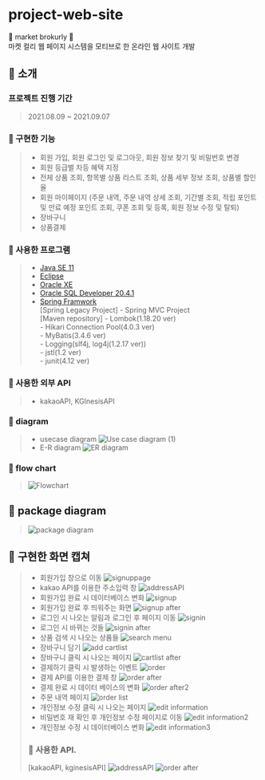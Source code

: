 # project-web-site
🥦 market brokurly 🥦<br>
마켓 컬리 웹 페이지 시스템을 모티브로 한 온라인 웹 사이트 개발

## 🥦 소개
### 프로젝트 진행 기간
> 2021.08.09 ~ 2021.09.07

### 🥦 구현한 기능
> * 회원 가입, 회원 로그인 및 로그아웃, 회원 정보 찾기 및 비밀번호 변경
> * 회원 등급별 차등 혜택 지정
> * 전체 상품 조회, 항목별 상품 리스트 조회, 상품 세부 정보 조회, 상품별 할인율
> * 회원 마이페이지 (주문 내역, 주문 내역 상세 조회, 기간별 조회, 적립 포인트 및 만료 예정 포인트 조회, 쿠폰 조회 및 등록, 회원 정보 수정 및 탈퇴)
> * 장바구니
> * 상품결제

### 🥦 사용한 프로그램
> * [Java SE 11](https://www.oracle.com/kr/java/technologies/javase-downloads.html "java SE 11 link")
> * [Eclipse](https://www.eclipse.org/downloads/ "eclipse IDE link")
> * [Oracle XE](https://www.oracle.com/kr/database/technologies/xe-downloads.html "oracle XE link")
> * [Oracle SQL Developer 20.4.1](https://www.oracle.com/tools/downloads/sqldev-downloads.html "oracle sql developer link")
> * [Spring Framwork](https://spring.io/projects/spring-framework "spring framwork") <br>
>   [Spring Legacy Project] - Spring MVC Project <br>
>   [Maven repository] - Lombok(1.18.20 ver) <br>
>                      - Hikari Connection Pool(4.0.3 ver) <br>
>                      - MyBatis(3.4.6 ver) <br>
>                      - Logging(slf4j, log4j(1.2.17 ver)) <br>
>                      - jstl(1.2 ver) <br>
>                      - junit(4.12 ver) <br>

### 🥦 사용한 외부 API
> * kakaoAPI, KGInesisAPI
### 🥦 diagram
> * usecase diagram
> ![Use case diagram (1)](https://user-images.githubusercontent.com/80576569/129040363-6b5c8bec-a791-4598-b85b-9e5223446256.png)
> * E-R diagram
> ![ER diagram](https://user-images.githubusercontent.com/82787224/133020924-f1f1e392-c9dc-469b-9f7e-65afd490c61f.jpg)

### 🥦 flow chart
> ![Flowchart](https://user-images.githubusercontent.com/82787224/133020597-c6f7b72a-3701-4b68-aa28-d4e8ffe80cdf.png)

## 🥦 package diagram
> ![package diagram](https://user-images.githubusercontent.com/82787224/133020795-19193cd5-9a1b-4607-b317-579fc43f353d.png)


## 🥦 구현한 화면 캡쳐
> * 회원가입 창으로 이동
> ![signuppage](https://user-images.githubusercontent.com/82787224/133022014-7a9c2417-e3d1-47a0-a324-9da68785dc4e.png)
> * kakao API를 이용한 주소입력 창
> ![addressAPI](https://user-images.githubusercontent.com/82787224/133022068-99298f6b-a994-443d-893d-daafe4a0dda2.png)
> * 회원가입 완료 시 데이터베이스 변화 
> ![signup](https://user-images.githubusercontent.com/82787224/133022159-a69e8bd7-fa84-4c43-be8a-e70cc1fafc96.png)
> * 회원가입 완료 후 띄워주는 화면
> ![signup after](https://user-images.githubusercontent.com/82787224/133022362-eb4235d2-8027-4fdb-b94f-a98db90371d6.png)
> * 로그인 시 나오는 알림과 로그인 후 페이지 이동
> ![signin](https://user-images.githubusercontent.com/82787224/133022554-b9c0c529-426f-420d-a4b1-a44db5f430bb.png)
> * 로그인 시 바뀌는 것들
> ![signin after](https://user-images.githubusercontent.com/82787224/133022647-9a093931-c003-48e6-ac52-b17ec8adf503.png)
> * 상품 검색 시 나오는 상품들
> ![search menu](https://user-images.githubusercontent.com/82787224/133022805-01f0d631-d141-43ea-90f0-4584dc9808a4.png)
> * 장바구니 담기 
> ![add cartlist](https://user-images.githubusercontent.com/82787224/133029564-52bf7f15-5b7b-4d48-9b48-ebe97a9b2b4f.jpg)
> * 장바구니 클릭 시 나오는 페이지
> ![cartlist after](https://user-images.githubusercontent.com/82787224/133029603-51e51e37-da17-43aa-858b-4437ec53bb29.png)
> * 결제하기 클릭 시 발생하는 이벤트
> ![order](https://user-images.githubusercontent.com/82787224/133029619-4faa0dc0-a947-46c9-8282-9a3bf7363a1a.png)
> * 결제 API를 이용한 결제 창
> ![order after](https://user-images.githubusercontent.com/82787224/133029696-e2f0dd04-9c74-4878-8125-f85ec0886f55.png)
> * 결제 완료 시 데이터 베이스의 변화
> ![order after2](https://user-images.githubusercontent.com/82787224/133029699-36a61954-82c2-46cc-acc3-a8656013f858.png)
> * 주문 내역 페이지
> ![order list](https://user-images.githubusercontent.com/82787224/133029712-bfb6ab7c-f9ef-40a0-8118-34daa78f4737.png)
> * 개인정보 수정 클릭 시 나오는 페이지
> ![edit information](https://user-images.githubusercontent.com/82787224/133028262-d8289e34-0807-43a6-9dba-0caf67bb210d.png)
> * 비밀번호 재 확인 후 개인정보 수정 페이지로 이동
> ![edit information2](https://user-images.githubusercontent.com/82787224/133028272-98312de2-5f64-4f62-9c75-69ae1db94b4e.png)
> * 개인정보 수정 시 데이터베이스 변화
> ![edit information3](https://user-images.githubusercontent.com/82787224/133028289-d91cdfb6-0b58-478b-8c73-929001db2abf.png)
>
>
>### 🥦 사용한 API.
> [kakaoAPI, kginesisAPI]
> ![addressAPI](https://user-images.githubusercontent.com/82787224/133022068-99298f6b-a994-443d-893d-daafe4a0dda2.png)
> ![order after](https://user-images.githubusercontent.com/82787224/133029696-e2f0dd04-9c74-4878-8125-f85ec0886f55.png)
>
>
>
>
>
>
>
